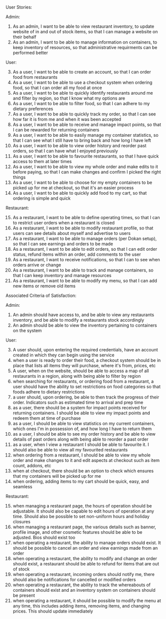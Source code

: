 User Stories:

Admin:

1. As an admin, I want to be able to view restaurant inventory, to update website of in and out of stock items, so that I can manage a website on their behalf
2. As an admin, I want to be able to manage information on containers, to keep inventory of resources, so that administrative requirments can be performed better 

User:

3) As a user, I want to be able to create an account, so that I can order food from restaurants
4) As a user, I want to be able to use a checkout system when ordering food, so that I can order all my food at once 
5) As a user, I want to be able to quickly identify restaurants around me and filter by region, so that I know what my options are
6) As a user, I want to be able to filter food, so that I can adhere to my dietary preferences
7) As a user, I want to be able to quickly track my order, so that I can see how far it is from me and when it was been accepted
8) As a user, I want to be able to receive and manage impact points, so that I can be rewarded for returning containers
9) As a user, I want to be able to easily manage my container statistics, so that I can see what I still have to bring back and how long I have left
10) As a user, I want to be able to view order history and reorder past orders, so that I can have what I enjoyed previously
11) As a user, I want to be able to favourite restaurants, so that I have quick access to them at later times
12) As a user, I want to be able to view my whole order and make edits to it before paying, so that I can make changes and confirm I picked the right things
13) As a user, I want to be able to choose for my empty containers to be picked up for me at checkout, so that it's an easier process
14) As a user, I want to be able to quickly add food to my cart, so that ordering is simple and quick

Restaurant:

15. As a restaurant, I want to be able to define operating times, so that I can to restrict user orders when a restaurant is closed
16. As a restaurant, I want to be able to modify restaurant profile, so that users can see details about myself and advertise to users
17. As a restaurant, I want to be able to manage orders (per Dokan setup), so that I can see earnings and orders to be made
18. As a restaurant, I want to be able to edit orders, so that I can edit order status, refund items within an order, add comments to the user
19. As a restaurant, I want to receive notifications, so that I can to see when orders arrive or change
20. As a restaurant, I want to be able to track and manage containers, so that I can keep inventory and manage resources
21. As a restaurant, I want to be able to modify my menu, so that I can add new items or remove old items



Associated Criteria of Satisfaction:

Admin:

1. An admin should have access to, and be able to view any restaurants inventory, and be able to modify a restaurants stock accordingly
2. An admin should be able to view the inventory pertaining to containers on the system

User:

3. A user should, upon entering the required credentials, have an account created in which they can begin using the service
4. when a user is ready to order their food, a checkout system should be in place that lists all items they will purchase, where it's from, prices, etc
5. A user, when on the website, should be able to access a map of all restaurants in a region, along with being able to filter by region
6. when searching for restaurants, or ordering food from a restaurant, a user should have the ability to set restrictions on food categories so that foods adhere to dietary restrictions
7. a user should, upon ordering, be able to then track the progress of their order. Indicators such as estimated time to arrival and prep time
8. as a user, there should be a system for impact points received for returning containers. I should be able to view my impact points and redeem them at time of purchase
9. as a user, I should be able to view statistics on my current containers, which ones I'm in possession of, and how long I have to return them
10. as a user, I should be able to see my order history and be able to view details of past orders along with being able to reorder a past order
11. as a user, when I view a restaurant I should be able to favourite it. I should also be able to view all my favourited restaurants
12. when ordering from a restaurant, I should be able to view my whole order and make changes to it and edit aspects at checkout such as item count, addons, etc
13. when at checkout, there should be an option to check which ensures that my containers will be picked up for me
14. when ordering, adding items to my cart should be quick, easy, and seamless

Restaurant: 

15. when managing a restaurant page, the hours of operation should be adjustable. It should also be capable to edit hours of operation at any time. Should also be possible to set non-uniform hours and holiday closures
16. when managing a restaurant page, the various details such as banner, profile image, and other cosmetic features should be able to be adjusted. Bios should exist too
17. when operating a restaurant, the ability to manage orders should exist. It should be possible to cancel an order and view earnings made from an order
18. when operating a restaurant, the ability to modify and change an order should exist, a restaurant should be able to refund for items that are out of stock
19. when operating a restaurant, incoming orders should notify me, there should also be notifications for cancelled or modified orders
20. when operating a restaurant, the ability to track the whereabouts of containers should exist and an inventory system on containers should be present
21. when operating a restaurant, it should be possible to modify the menu at any time, this includes adding items, removing items, and changing prices. This should update immediately